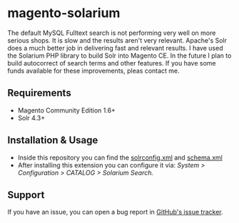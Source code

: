 magento-solarium
================

The default MySQL Fulltext search is not performing very well on more serious shops. It is slow and the results aren't very relevant. Apache's Solr does a much better job in delivering fast and relevant results. I have used the Solarium PHP library to build Solr into Magento CE. In the future I plan to build autocorrect of search terms and other features. If you have some funds available for these improvements, pleas contact me.

## Requirements

  * Magento Community Edition 1.6+
  * Solr 4.3+

## Installation & Usage

  * Inside this repository you can find the [solrconfig.xml](https://github.com/jeroenvermeulen/magento-solarium/blob/master/app/code/community/JeroenVermeulen/Solarium/docs/solrconfig.xml) and [schema.xml](https://github.com/jeroenvermeulen/magento-solarium/blob/master/app/code/community/JeroenVermeulen/Solarium/docs/schema.xml)
  * After installing this extension you can configure it via: *System > Configuration > CATALOG > Solarium Search.*

## Support

If you have an issue, you can open a bug report in [GitHub's issue tracker](https://github.com/jeroenvermeulen/magento-solarium/issues).
